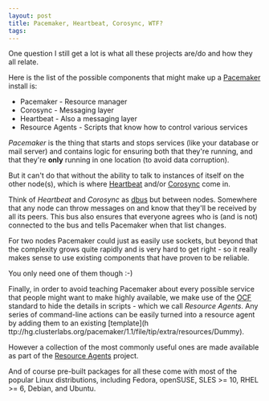 ```yaml
---
layout: post
title: Pacemaker, Heartbeat, Corosync, WTF?
tags: 
---
```

One question I still get a lot is what all these projects are/do and how they
all relate.

Here is the list of the possible components that might make up a
[Pacemaker](http://www.clusterlabs.org) install is:

  * Pacemaker - Resource manager
  * Corosync - Messaging layer
  * Heartbeat - Also a messaging layer
  * Resource Agents - Scripts that know how to control various services

_Pacemaker_ is the thing that starts and stops services (like your database or
mail server) and contains logic for ensuring both that they're running, and
that they're **only** running in one location (to avoid data corruption).

But it can't do that without the ability to talk to instances of itself on the
other node(s), which is where [Heartbeat](http://linux-ha.org) and/or
[Corosync](http://corosync.org) come in.

Think of _Heartbeat_ and _Corosync_ as
[dbus](http://www.freedesktop.org/wiki/Software/dbus) but between nodes.
Somewhere that any node can throw messages on and know that they'll be
received by all its peers. This bus also ensures that everyone agrees who is
(and is not) connected to the bus and tells Pacemaker when that list changes.

For two nodes Pacemaker could just as easily use sockets, but beyond that the
complexity grows quite rapidly and is very hard to get right - so it really
makes sense to use existing components that have proven to be reliable.

You only need one of them though :-)

Finally, in order to avoid teaching Pacemaker about every possible service
that people might want to make highly available, we make use of the
[OCF](http://opencf.org/home.html) standard to hide the details in scripts -
which we call _Resource Agents_. Any series of command-line actions can be
easily turned into a resource agent by adding them to an existing [template](h
ttp://hg.clusterlabs.org/pacemaker/1.1/file/tip/extra/resources/Dummy).

However a collection of the most commonly useful ones are made available as
part of the [Resource Agents](http://www.linux-ha.org/wiki/Resource_Agents)
project.

And of course pre-built packages for all these come with most of the popular
Linux distributions, including Fedora, openSUSE, SLES >= 10, RHEL >= 6,
Debian, and Ubuntu.

